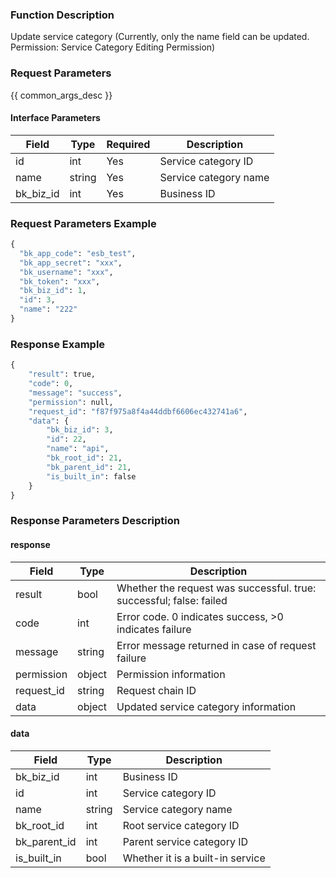 ### Function Description

Update service category (Currently, only the name field can be updated. Permission: Service Category Editing Permission)

### Request Parameters

{{ common_args_desc }}

#### Interface Parameters

| Field     | Type   | Required | Description           |
| --------- | ------ | -------- | --------------------- |
| id        | int    | Yes      | Service category ID   |
| name      | string | Yes      | Service category name |
| bk_biz_id | int    | Yes      | Business ID           |

### Request Parameters Example

```python
{
  "bk_app_code": "esb_test",
  "bk_app_secret": "xxx",
  "bk_username": "xxx",
  "bk_token": "xxx",
  "bk_biz_id": 1,
  "id": 3,
  "name": "222"
}
```

### Response Example

```python
{
    "result": true,
    "code": 0,
    "message": "success",
    "permission": null,
    "request_id": "f87f975a8f4a44ddbf6606ec432741a6",
    "data": {
        "bk_biz_id": 3,
        "id": 22,
        "name": "api",
        "bk_root_id": 21,
        "bk_parent_id": 21,
        "is_built_in": false
    }
}
```

### Response Parameters Description

#### response

| Field       | Type   | Description                                                  |
| ---------- | ------ | ------------------------------------------------------------ |
| result     | bool   | Whether the request was successful. true: successful; false: failed |
| code       | int    | Error code. 0 indicates success, >0 indicates failure        |
| message    | string | Error message returned in case of request failure            |
| permission | object | Permission information                                       |
| request_id | string | Request chain ID                                             |
| data       | object | Updated service category information                         |

#### data

| Field                | Type   | Description                      |
| ------------------- | ------ | -------------------------------- |
| bk_biz_id           | int    | Business ID                      |
| id                  | int    | Service category ID              |
| name                | string | Service category name            |
| bk_root_id          | int    | Root service category ID         |
| bk_parent_id        | int    | Parent service category ID       |
| is_built_in         | bool   | Whether it is a built-in service |